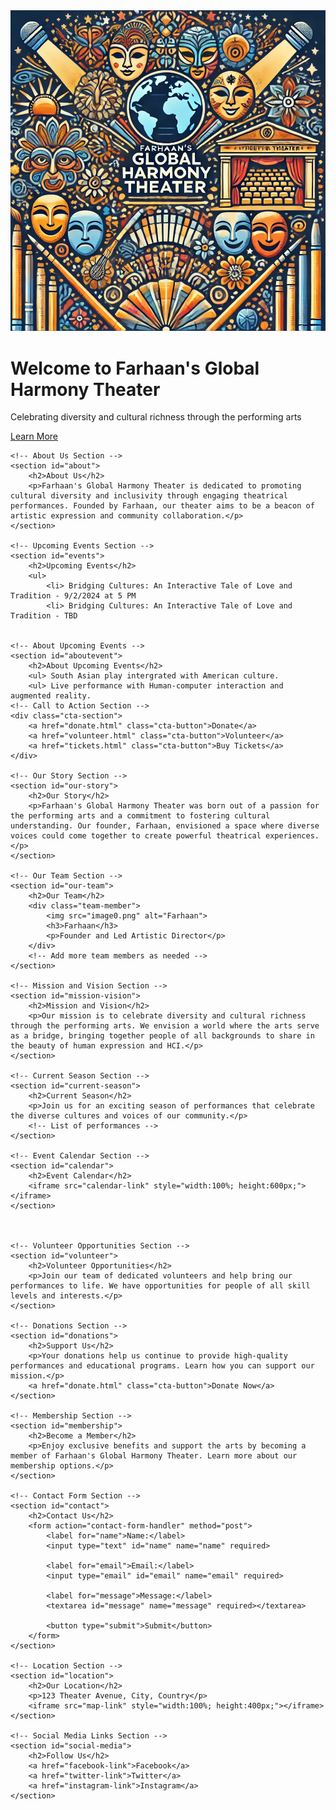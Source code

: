 <!DOCTYPE html>
<html lang="en">
<head>
    <meta charset="UTF-8">
    <meta name="viewport" content="width=device-width, initial-scale=1.0">
    <title>Farhaan's Global Harmony Theater</title>
    <link rel="stylesheet" href="styles.css">
</head>
<body>
    <!-- Hero Section -->
    <div class="hero-section">
        <img src="Farhaan's Global Harmony Theater Logo.png" alt="Farhaan's Global Harmony Theater Logo">
        <h1>Welcome to Farhaan's Global Harmony Theater</h1>
        <p>Celebrating diversity and cultural richness through the performing arts</p>
        <a href="#about" class="cta-button">Learn More</a>
    </div>
    
    <!-- About Us Section -->
    <section id="about">
        <h2>About Us</h2>
        <p>Farhaan's Global Harmony Theater is dedicated to promoting cultural diversity and inclusivity through engaging theatrical performances. Founded by Farhaan, our theater aims to be a beacon of artistic expression and community collaboration.</p>
    </section>
    
    <!-- Upcoming Events Section -->
    <section id="events">
        <h2>Upcoming Events</h2>
        <ul>
            <li> Bridging Cultures: An Interactive Tale of Love and Tradition - 9/2/2024 at 5 PM
            <li> Bridging Cultures: An Interactive Tale of Love and Tradition - TBD
       
 
    <!-- About Upcoming Events -->
    <section id="aboutevent">
        <h2>About Upcoming Events</h2>
        <ul> South Asian play intergrated with American culture.
        <ul> Live performance with Human-computer interaction and augmented reality.
    <!-- Call to Action Section -->
    <div class="cta-section">
        <a href="donate.html" class="cta-button">Donate</a>
        <a href="volunteer.html" class="cta-button">Volunteer</a>
        <a href="tickets.html" class="cta-button">Buy Tickets</a>
    </div>
    
    <!-- Our Story Section -->
    <section id="our-story">
        <h2>Our Story</h2>
        <p>Farhaan's Global Harmony Theater was born out of a passion for the performing arts and a commitment to fostering cultural understanding. Our founder, Farhaan, envisioned a space where diverse voices could come together to create powerful theatrical experiences.</p>
    </section>
    
    <!-- Our Team Section -->
    <section id="our-team">
        <h2>Our Team</h2>
        <div class="team-member">
            <img src="image0.png" alt="Farhaan">
            <h3>Farhaan</h3>
            <p>Founder and Led Artistic Director</p>
        </div>
        <!-- Add more team members as needed -->
    </section>
    
    <!-- Mission and Vision Section -->
    <section id="mission-vision">
        <h2>Mission and Vision</h2>
        <p>Our mission is to celebrate diversity and cultural richness through the performing arts. We envision a world where the arts serve as a bridge, bringing together people of all backgrounds to share in the beauty of human expression and HCI.</p>
    </section>
    
    <!-- Current Season Section -->
    <section id="current-season">
        <h2>Current Season</h2>
        <p>Join us for an exciting season of performances that celebrate the diverse cultures and voices of our community.</p>
        <!-- List of performances -->
    </section>
    
    <!-- Event Calendar Section -->
    <section id="calendar">
        <h2>Event Calendar</h2>
        <iframe src="calendar-link" style="width:100%; height:600px;"></iframe>
    </section>


    
    <!-- Volunteer Opportunities Section -->
    <section id="volunteer">
        <h2>Volunteer Opportunities</h2>
        <p>Join our team of dedicated volunteers and help bring our performances to life. We have opportunities for people of all skill levels and interests.</p>
    </section>
    
    <!-- Donations Section -->
    <section id="donations">
        <h2>Support Us</h2>
        <p>Your donations help us continue to provide high-quality performances and educational programs. Learn how you can support our mission.</p>
        <a href="donate.html" class="cta-button">Donate Now</a>
    </section>
    
    <!-- Membership Section -->
    <section id="membership">
        <h2>Become a Member</h2>
        <p>Enjoy exclusive benefits and support the arts by becoming a member of Farhaan's Global Harmony Theater. Learn more about our membership options.</p>
    </section>
    
    <!-- Contact Form Section -->
    <section id="contact">
        <h2>Contact Us</h2>
        <form action="contact-form-handler" method="post">
            <label for="name">Name:</label>
            <input type="text" id="name" name="name" required>
            
            <label for="email">Email:</label>
            <input type="email" id="email" name="email" required>
            
            <label for="message">Message:</label>
            <textarea id="message" name="message" required></textarea>
            
            <button type="submit">Submit</button>
        </form>
    </section>
    
    <!-- Location Section -->
    <section id="location">
        <h2>Our Location</h2>
        <p>123 Theater Avenue, City, Country</p>
        <iframe src="map-link" style="width:100%; height:400px;"></iframe>
    </section>
    
    <!-- Social Media Links Section -->
    <section id="social-media">
        <h2>Follow Us</h2>
        <a href="facebook-link">Facebook</a>
        <a href="twitter-link">Twitter</a>
        <a href="instagram-link">Instagram</a>
    </section>
</body>
</html>
